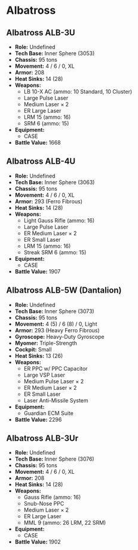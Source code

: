 # Albatross
## Albatross ALB-3U
- **Role:** Undefined
- **Tech Base:** Inner Sphere (3053)
- **Chassis:** 95 tons
- **Movement:** 4 / 6 / 0, XL
- **Armor:** 208
- **Heat Sinks:** 14 (28)
- **Weapons:**
  - LB 10-X AC (ammo: 10 Standard, 10 Cluster)
  - Large Pulse Laser
  - Medium Laser × 2
  - ER Large Laser
  - LRM 15 (ammo: 16)
  - SRM 6 (ammo: 15)
- **Equipment:**
  - CASE
- **Battle Value:** 1668

## Albatross ALB-4U
- **Role:** Undefined
- **Tech Base:** Inner Sphere (3063)
- **Chassis:** 95 tons
- **Movement:** 4 / 6 / 0, XL
- **Armor:** 293 (Ferro Fibrous)
- **Heat Sinks:** 14 (28)
- **Weapons:**
  - Light Gauss Rifle (ammo: 16)
  - Large Pulse Laser
  - ER Medium Laser × 2
  - ER Small Laser
  - LRM 15 (ammo: 16)
  - Streak SRM 6 (ammo: 15)
- **Equipment:**
  - CASE
- **Battle Value:** 1907

## Albatross ALB-5W (Dantalion)
- **Role:** Undefined
- **Tech Base:** Inner Sphere (3073)
- **Chassis:** 95 tons
- **Movement:** 4 (5) / 6 (8) / 0, Light
- **Armor:** 293 (Heavy Ferro Fibrous)
- **Gyroscope:** Heavy-Duty Gyroscope
- **Myomer:** Triple-Strength
- **Cockpit:** Small
- **Heat Sinks:** 13 (26)
- **Weapons:**
  - ER PPC w/ PPC Capacitor
  - Large VSP Laser
  - Medium Pulse Laser × 2
  - ER Medium Laser × 2
  - ER Small Laser
  - Laser Anti-Missile System
- **Equipment:**
  - Guardian ECM Suite
- **Battle Value:** 2296

## Albatross ALB-3Ur
- **Role:** Undefined
- **Tech Base:** Inner Sphere (3076)
- **Chassis:** 95 tons
- **Movement:** 4 / 6 / 0, XL
- **Armor:** 208
- **Heat Sinks:** 14 (28)
- **Weapons:**
  - Gauss Rifle (ammo: 16)
  - Snub-Nose PPC
  - Medium Laser × 2
  - ER Large Laser
  - MML 9 (ammo: 26 LRM, 22 SRM)
- **Equipment:**
  - CASE
- **Battle Value:** 1902

